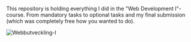 This repository is holding everything I did in the "Web Development I"-course. From mandatory tasks to optional tasks and my final submission (which was completely free how you wanted to do).

![Webbutveckling-I](https://raw.githubusercontent.com/annastrombeerg/Webbutveckling-I/main/image/webdev.jpg)